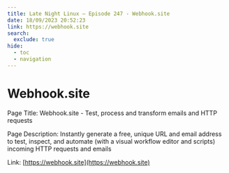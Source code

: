 ```yaml
---
title: Late Night Linux – Episode 247 - Webhook.site
date: 18/09/2023 20:52:23
link: https://webhook.site
search:
  exclude: true
hide:
  - toc
  - navigation
---
```


# Webhook.site

Page Title: Webhook.site - Test, process and transform emails and HTTP requests

Page Description: Instantly generate a free, unique URL and email address to test, inspect, and automate (with a visual workflow editor and scripts) incoming HTTP requests and emails 

Link: [https://webhook.site](https://webhook.site)